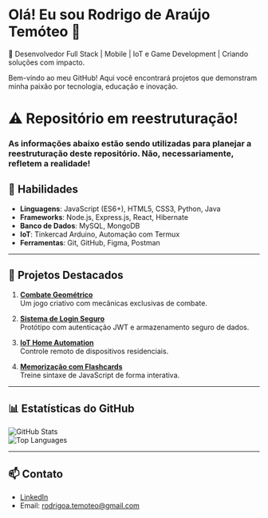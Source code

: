 # Olá! Eu sou Rodrigo de Araújo Temóteo 👋

🎯 Desenvolvedor Full Stack | Mobile | IoT e Game Development | Criando soluções com impacto.

Bem-vindo ao meu GitHub! Aqui você encontrará projetos que demonstram minha paixão por tecnologia, educação e inovação.

# ⚠️ Repositório em reestruturação!

### As informações abaixo estão sendo utilizadas para planejar a reestruturação deste repositório. Não, necessariamente, refletem a realidade!    

## 🚀 Habilidades
- **Linguagens**: JavaScript (ES6+), HTML5, CSS3, Python, Java
- **Frameworks**: Node.js, Express.js, React, Hibernate
- **Banco de Dados**: MySQL, MongoDB
- **IoT**: Tinkercad Arduino, Automação com Termux
- **Ferramentas**: Git, GitHub, Figma, Postman

---

## 🌟 Projetos Destacados
1. **[Combate Geométrico](https://github.com/seu-usuario/combate-geometrico)**  
   Um jogo criativo com mecânicas exclusivas de combate.  

2. **[Sistema de Login Seguro](https://github.com/seu-usuario/sistema-login-seguro)**  
   Protótipo com autenticação JWT e armazenamento seguro de dados.  

3. **[IoT Home Automation](https://github.com/seu-usuario/iot-home-automation)**  
   Controle remoto de dispositivos residenciais.  

4. **[Memorização com Flashcards](https://github.com/seu-usuario/flashcards-memorizacao)**  
   Treine sintaxe de JavaScript de forma interativa.  

---

## 📊 Estatísticas do GitHub
![GitHub Stats](https://github-readme-stats.vercel.app/api?username=seu-usuario&show_icons=true&theme=radical)  
![Top Languages](https://github-readme-stats.vercel.app/api/top-langs/?username=seu-usuario&layout=compact&theme=radical)  

---

## 📫 Contato
- [LinkedIn](https://www.linkedin.com/in/rodrigo-de-ara%C3%BAjo-tem%C3%B3teo-42020317?utm_source=share&utm_campaign=share_via&utm_content=profile&utm_medium=android_app)
- Email: rodrigoa.temoteo@gmail.com
